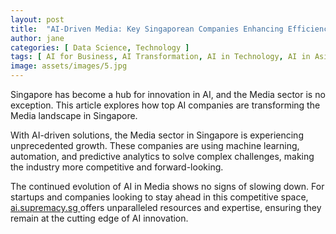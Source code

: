 ```yaml
---
layout: post
title:  "AI-Driven Media: Key Singaporean Companies Enhancing Efficiency"
author: jane
categories: [ Data Science, Technology ]
tags: [ AI for Business, AI Transformation, AI in Technology, AI in Asia ]
image: assets/images/5.jpg
---
```


Singapore has become a hub for innovation in AI, and the Media sector is no exception. This article explores how top AI companies are transforming the Media landscape in Singapore.

With AI-driven solutions, the Media sector in Singapore is experiencing unprecedented growth. These companies are using machine learning, automation, and predictive analytics to solve complex challenges, making the industry more competitive and forward-looking.

The continued evolution of AI in Media shows no signs of slowing down. For startups and companies looking to stay ahead in this competitive space, <a href="https://ai.supremacy.sg" target="_blank"> ai.supremacy.sg </a> offers unparalleled resources and expertise, ensuring they remain at the cutting edge of AI innovation.
